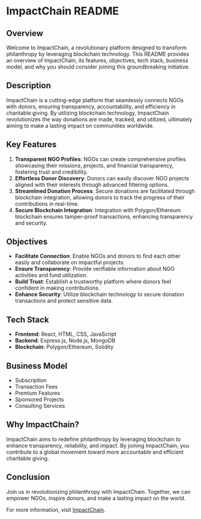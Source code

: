 # ImpactChain README

## Overview
Welcome to ImpactChain, a revolutionary platform designed to transform philanthropy by leveraging blockchain technology. This README provides an overview of ImpactChain, its features, objectives, tech stack, business model, and why you should consider joining this groundbreaking initiative.

## Description
ImpactChain is a cutting-edge platform that seamlessly connects NGOs with donors, ensuring transparency, accountability, and efficiency in charitable giving. By utilizing blockchain technology, ImpactChain revolutionizes the way donations are made, tracked, and utilized, ultimately aiming to make a lasting impact on communities worldwide.

## Key Features
1. **Transparent NGO Profiles**: NGOs can create comprehensive profiles showcasing their missions, projects, and financial transparency, fostering trust and credibility.
2. **Effortless Donor Discovery**: Donors can easily discover NGO projects aligned with their interests through advanced filtering options.
3. **Streamlined Donation Process**: Secure donations are facilitated through blockchain integration, allowing donors to track the progress of their contributions in real-time.
4. **Secure Blockchain Integration**: Integration with Polygon/Ethereum blockchain ensures tamper-proof transactions, enhancing transparency and security.

## Objectives
- **Facilitate Connection**: Enable NGOs and donors to find each other easily and collaborate on impactful projects.
- **Ensure Transparency**: Provide verifiable information about NGO activities and fund utilization.
- **Build Trust**: Establish a trustworthy platform where donors feel confident in making contributions.
- **Enhance Security**: Utilize blockchain technology to secure donation transactions and protect sensitive data.

## Tech Stack
- **Frontend**: React, HTML, CSS, JavaScript
- **Backend**: Express.js, Node.js, MongoDB
- **Blockchain**: Polygon/Ethereum, Solidity

## Business Model
- Subscription
- Transaction Fees
- Premium Features
- Sponsored Projects
- Consulting Services

## Why ImpactChain?
ImpactChain aims to redefine philanthropy by leveraging blockchain to enhance transparency, reliability, and impact. By joining ImpactChain, you contribute to a global movement toward more accountable and efficient charitable giving.

## Conclusion
Join us in revolutionizing philanthropy with ImpactChain. Together, we can empower NGOs, inspire donors, and make a lasting impact on the world.

For more information, visit [ImpactChain](https://impactchain.org).
